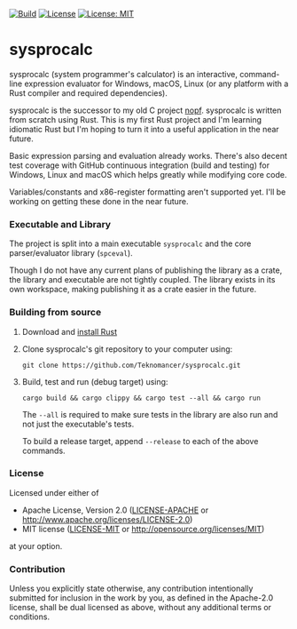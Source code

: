 [![Build](https://github.com/Teknomancer/sysprocalc/workflows/build/badge.svg)](https://github.com/Teknomancer/sysprocalc/actions?query=workflow%3ABuild)
[![License](https://img.shields.io/badge/license-Apache%202.0-blue)](https://opensource.org/licenses/Apache-2.0)
[![License: MIT](https://img.shields.io/badge/license-MIT-blue)](https://opensource.org/licenses/MIT)
  
# sysprocalc
sysprocalc (system programmer's calculator) is an interactive, command-line expression evaluator for Windows, macOS, Linux (or any platform with a Rust compiler and required dependencies).

sysprocalc is the successor to my old C project [nopf](https://github.com/Teknomancer/nopf). sysprocalc is written from scratch using Rust. This is my first Rust project and I'm learning idiomatic Rust but I'm hoping to turn it into a useful application in the near future.

Basic expression parsing and evaluation already works. There's also decent test coverage with GitHub continuous integration (build and testing) for Windows, Linux and macOS which helps greatly while modifying core code.

Variables/constants and x86-register formatting aren't supported yet. I'll be working on getting these done in the near future.

### Executable and Library

The project is split into a main executable `sysprocalc` and the core parser/evaluator library (`spceval`).

Though I do not have any current plans of publishing the library as a crate, the library and executable are not tightly coupled. The library exists in its own workspace, making publishing it as a crate easier in the future.

### Building from source

1. Download and [install Rust](https://www.rust-lang.org/tools/install)
2. Clone sysprocalc's git repository to your computer using:
   ```
   git clone https://github.com/Teknomancer/sysprocalc.git
   ```
3. Build, test and run (debug target) using:
   ```
   cargo build && cargo clippy && cargo test --all && cargo run
   ```
   The `--all` is required to make sure tests in the library are also run and not just the executable's tests.
   
   To build a release target, append `--release` to each of the above commands.

### License

Licensed under either of

 * Apache License, Version 2.0
   ([LICENSE-APACHE](LICENSE-APACHE) or http://www.apache.org/licenses/LICENSE-2.0)
 * MIT license
   ([LICENSE-MIT](LICENSE-MIT) or http://opensource.org/licenses/MIT)

at your option.

### Contribution

Unless you explicitly state otherwise, any contribution intentionally submitted
for inclusion in the work by you, as defined in the Apache-2.0 license, shall be
dual licensed as above, without any additional terms or conditions.
